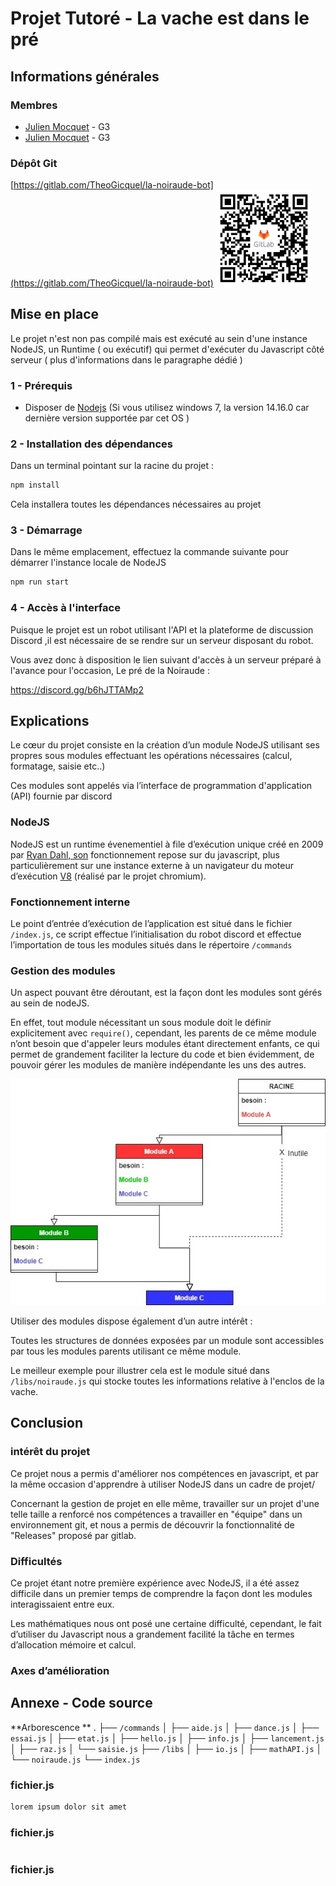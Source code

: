 # Projet Tutoré - La vache est dans le pré

## Informations générales


### Membres

* [Julien Mocquet](https://gitlab.com/Jujugibus) - G3
* [Julien Mocquet](https://gitlab.com/Jujugibus) - G3
### Dépôt Git
[https://gitlab.com/TheoGicquel/la-noiraude-bot](https://gitlab.com/TheoGicquel/la-noiraude-bot)
<img src=".\docs\qr-code.png" style="zoom: 15%;" />



## Mise en place

Le projet n'est non pas compilé mais est exécuté au sein d'une instance NodeJS, un Runtime ( ou exécutif) qui permet d'exécuter du Javascript côté serveur ( plus d'informations dans le paragraphe dédié )

###  1 - Prérequis 

* Disposer de [Nodejs](https://nodejs.org/en/download/) (Si vous utilisez windows 7, la version 14.16.0 car dernière version supportée par cet OS )

### 2 - Installation des dépendances

Dans un terminal pointant sur la racine du projet :

```bash
npm install
```

Cela installera toutes les dépendances nécessaires au projet 

### 3 - Démarrage

Dans le même emplacement, effectuez la commande suivante pour démarrer l'instance locale de NodeJS

```bash
npm run start
```

### 4 - Accès à l'interface

Puisque le projet est un robot utilisant l'API et la plateforme de discussion Discord ,il est nécessaire de se rendre sur un serveur disposant du robot.

Vous avez donc à disposition le lien suivant d'accès à un serveur préparé à l'avance pour l'occasion, Le pré de la Noiraude :

https://discord.gg/b6hJTTAMp2

## Explications

Le cœur du projet consiste en la création d’un module NodeJS utilisant ses propres sous modules effectuant les opérations nécessaires (calcul, formatage, saisie etc..)

Ces modules sont  appelés via l’interface de programmation d'application (API) fournie par discord

### NodeJS

NodeJS est un runtime évenementiel à file d’exécution unique créé en 2009 par [Ryan Dahl, son](https://en.wikipedia.org/wiki/Ryan_Dahl) fonctionnement repose sur du javascript, plus particulièrement sur une instance externe à un navigateur du moteur d’exécution [V8](https://en.wikipedia.org/wiki/V8_(JavaScript_engine)) (réalisé par le projet chromium).

### Fonctionnement interne
Le point d’entrée d’exécution de l’application est situé dans le fichier `/index.js`, ce script effectue l’initialisation du robot discord et effectue l’importation de tous les modules situés dans le répertoire `/commands` 

### Gestion des modules
Un aspect pouvant être déroutant, est la façon dont les modules sont gérés au sein de nodeJS. 

En effet, tout module nécessitant un sous module doit le définir explicitement avec `require()`, cependant, les parents de ce même module n’ont besoin que d'appeler leurs modules étant directement enfants, ce qui permet de grandement faciliter la lecture du code et bien évidemment, de pouvoir gérer les modules de manière indépendante les uns des autres.

![img](./docs/node_module.jpg)

Utiliser des modules dispose également d’un autre intérêt :

Toutes les structures de données exposées par un module sont accessibles par tous les modules parents utilisant ce même module.

Le meilleur exemple pour illustrer cela est le module situé dans `/libs/noiraude.js` qui stocke toutes les informations relative à l'enclos de la vache.

## Conclusion

### intérêt du projet

Ce projet nous a permis d'améliorer nos compétences en javascript, et par la même occasion d'apprendre à utiliser NodeJS dans un cadre de projet/

Concernant la gestion de projet en elle même, travailler sur un projet d'une telle taille a renforcé nos compétences a travailler en "équipe" dans un environnement git, et nous a permis de découvrir la fonctionnalité de "Releases" proposé par gitlab.

### Difficultés

Ce projet étant notre première expérience avec NodeJS, il a été assez difficile dans un premier temps de comprendre la façon dont les modules interagissaient entre eux.

Les mathématiques nous ont posé une certaine difficulté, cependant, le fait d’utiliser du Javascript nous a grandement facilité la tâche en termes d’allocation mémoire et calcul.

### Axes d’amélioration

## Annexe - Code source
**Arborescence **
.
├── `/commands`
│   ├── `aide.js`
│   ├── `dance.js`
│   ├── `essai.js`
│   ├── `etat.js`
│   ├── `hello.js`
│   ├── `info.js`
│   ├── `lancement.js`
│   ├── `raz.js`
│   └── `saisie.js`
├── `/libs`
│   ├── `io.js`
│   ├── `mathAPI.js`
│   └── `noiraude.js`
└── `index.js`


### fichier.js

```javascript
lorem ipsum dolor sit amet
```

### fichier.js

```javascript

```

### fichier.js

```javascript

```